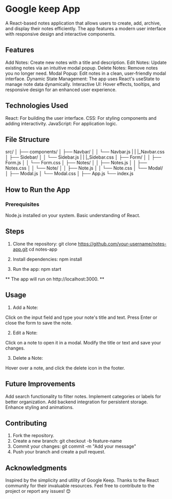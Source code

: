 # Google keep App
A React-based notes application that allows users to create, add, archive, and display their notes efficiently. The app features a modern user interface with responsive design and interactive components.

## Features
Add Notes: Create new notes with a title and description.
Edit Notes: Update existing notes via an intuitive modal popup.
Delete Notes: Remove notes you no longer need.
Modal Popup: Edit notes in a clean, user-friendly modal interface.
Dynamic State Management: The app uses React's useState to manage note data dynamically.
Interactive UI: Hover effects, tooltips, and responsive design for an enhanced user experience.

## Technologies Used
React: For building the user interface.
CSS: For styling components and adding interactivity.
JavaScript: For application logic.

## File Structure

src/
│
├── components/
│   ├── Navbar/
│   │   └── Navbar.js
|   |    |_Navbar.css
│   ├── Sidebar/
│   │   └── Sidebar.js
|   |    |_Sidebar.css
│   ├── Form/
│   │   ├── Form.js
│   │   └── Form.css
│   ├── Notes/
│   │   ├── Notes.js
│   │   ├── Notes.css
│   │   └── Note/
│   │       ├── Note.js
│   │       └── Note.css
│   └── Modal/
│       ├── Modal.js
│       └── Modal.css
│
├── App.js
└── index.js

## How to Run the App
### Prerequisites
Node.js installed on your system.
Basic understanding of React.

## Steps
1. Clone the repository:
git clone https://github.com/your-username/notes-app.git
cd notes-app

2. Install dependencies:
npm install

3. Run the app:
npm start

** The app will run on http://localhost:3000. **

## Usage
1. Add a Note:

Click on the input field and type your note's title and text.
Press Enter or close the form to save the note.

2. Edit a Note:

Click on a note to open it in a modal.
Modify the title or text and save your changes.

3. Delete a Note:

Hover over a note, and click the delete icon in the footer.

## Future Improvements
Add search functionality to filter notes.
Implement categories or labels for better organization.
Add backend integration for persistent storage.
Enhance styling and animations.

## Contributing
1. Fork the repository.
2. Create a new branch:
git checkout -b feature-name
3. Commit your changes:
git commit -m "Add your message"
4. Push your branch and create a pull request.


## Acknowledgments
Inspired by the simplicity and utility of Google Keep.
Thanks to the React community for their invaluable resources.
Feel free to contribute to the project or report any issues! 😊













